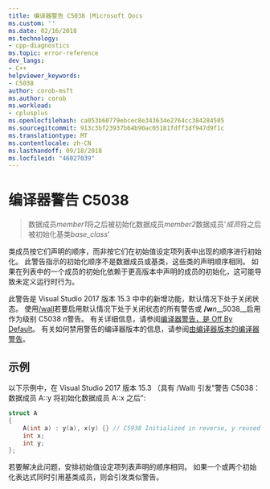 ```yaml
---
title: 编译器警告 C5038 |Microsoft Docs
ms.custom: ''
ms.date: 02/16/2018
ms.technology:
- cpp-diagnostics
ms.topic: error-reference
dev_langs:
- C++
helpviewer_keywords:
- C5038
author: corob-msft
ms.author: corob
ms.workload:
- cplusplus
ms.openlocfilehash: ca053b60779ebcec8e343634e2764cc384284505
ms.sourcegitcommit: 913c3bf23937b64b90ac05181fdff3df947d9f1c
ms.translationtype: MT
ms.contentlocale: zh-CN
ms.lasthandoff: 09/18/2018
ms.locfileid: "46027039"
---
```

# <a name="compiler-warning-c5038"></a>编译器警告 C5038

> 数据成员*member1*将之后被初始化数据成员*member2*数据成员'*成员*将之后被初始化基类*base_class*'

类成员按它们声明的顺序，而非按它们在初始值设定项列表中出现的顺序进行初始化。 此警告指示的初始化顺序不是数据成员或基类，这些类的声明顺序相同。 如果在列表中的一个成员的初始化依赖于更高版本中声明的成员的初始化，这可能导致未定义运行时行为。

此警告是 Visual Studio 2017 版本 15.3 中中的新增功能，默认情况下处于关闭状态。 使用[/wall](../../build/reference/compiler-option-warning-level.md)若要启用默认情况下处于关闭状态的所有警告或 __/w__*n*__5038__启用作为级别 C5038 *n*警告。 有关详细信息，请参阅[编译器警告，是 Off By Default](../../preprocessor/compiler-warnings-that-are-off-by-default.md)。 有关如何禁用警告的编译器版本的信息，请参阅[由编译器版本的编译器警告](compiler-warnings-by-compiler-version.md)。

## <a name="example"></a>示例

以下示例中，在 Visual Studio 2017 版本 15.3 （具有 /Wall) 引发"警告 C5038： 数据成员 A::y 将初始化数据成员 A::x 之后":

```cpp
struct A
{
    A(int a) : y(a), x(y) {} // C5938 Initialized in reverse, y reused
    int x;
    int y;
};
```

若要解决此问题，安排初始值设定项列表声明的顺序相同。 如果一个或两个初始化表达式同时引用基类成员，则会引发类似警告。
